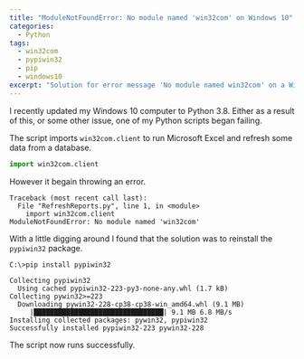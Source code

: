 ```yaml
---
title: "ModuleNotFoundError: No module named 'win32com' on Windows 10"
categories:
  - Python
tags:
  - win32com
  - pypiwin32
  - pip
  - windows10
excerpt: "Solution for error message 'No module named win32com' on a Windows 10 computer when running Python scripts."
---
```


I recently updated my Windows 10 computer to Python 3.8. Either as a result of this, or some other issue, one of my Python scripts began failing.

The script imports `win32com.client` to run Microsoft Excel and refresh some data from a database.

```python
import win32com.client
```

However it begain throwing an error.

```
Traceback (most recent call last):
  File "RefreshReports.py", line 1, in <module>
    import win32com.client
ModuleNotFoundError: No module named 'win32com'
```

With a little digging around I found that the solution was to reinstall the `pypiwin32` package.

```
C:\>pip install pypiwin32

Collecting pypiwin32
  Using cached pypiwin32-223-py3-none-any.whl (1.7 kB)
Collecting pywin32>=223
  Downloading pywin32-228-cp38-cp38-win_amd64.whl (9.1 MB)
     |████████████████████████████████| 9.1 MB 6.8 MB/s
Installing collected packages: pywin32, pypiwin32
Successfully installed pypiwin32-223 pywin32-228
```

The script now runs successfully.